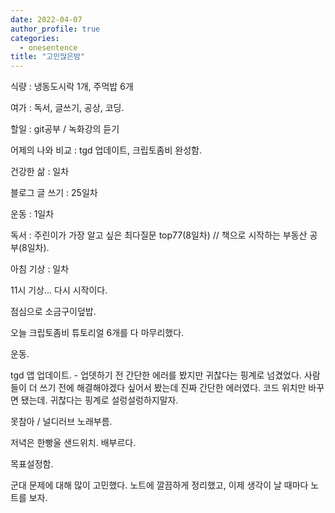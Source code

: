 ```yaml
---
date: 2022-04-07
author_profile: true
categories:
  - onesentence
title: "고민많은밤"
---
```


식량 : 냉동도시락 1개, 주먹밥 6개

여가 : 독서, 글쓰기, 공상, 코딩.

할일 : git공부 / 녹화강의 듣기

어제의 나와 비교 : tgd 업데이트, 크립토좀비 완성함.


건강한 삶 : 일차 

블로그 글 쓰기 : 25일차

운동 : 1일차

독서 : 주린이가 가장 알고 싶은 최다질문 top77(8일차) // 책으로 시작하는 부동산 공부(8일차).

아침 기상 : 일차





11시 기상... 다시 시작이다.

점심으로 소금구이덮밥.

오늘 크립토좀비 튜토리얼 6개를 다 마무리했다.

운동.

tgd 앱 업데이트. - 업뎃하기 전 간단한 에러를 봤지만 귀찮다는 핑계로 넘겼었다. 사람들이 더 쓰기 전에 해결해야겠다 싶어서 봤는데 진짜 간단한 에러였다. 코드 위치만 바꾸면 됐는데. 귀찮다는 핑계로 설렁설렁하지말자.

못참아 / 널디러브 노래부름.

저녁은 한빵울 샌드위치. 배부르다. 

목표설정함.

군대 문제에 대해 많이 고민했다. 노트에 깔끔하게 정리했고, 이제 생각이 날 때마다 노트를 보자.